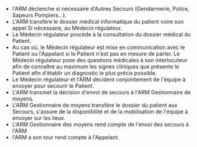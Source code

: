 -  l'ARM déclenche si nécessaire d'Autres Secours (Gendarmerie, Police, Sapeurs Pompiers...). 
-  L'ARM transfère le dossier médical informatique du patient voire son appel Si nécessaire, au Médecin régulateur.
-  Le Médecin régulateur procède à la consultation du dossier médical du Patient. 
-  Au cas où, le Médecin régulateur est mise en communication avec le Patient ou l'Appelant si le Patient n'est pas en mesure de parler.
 Le Médecin régulateur pose des questions médicales à son interlocuteur afin de connaître au maximum les signes cliniques que présente 
 le Patient afin d'établir un diagnostic le plus précis possible.
-  Le Médecin régulateur et l'ARM décident conjointement de l'équipe à envoyer pour secourir le Patient.
-  L'ARM transmet la décision d'envoi de secours à l'ARM Gestionnaire de moyens.
-  L'ARM Gestionnaire de moyens transfére le dossier du patient aux Secours, s'assure de la disponibilité et de la mobilisation de l'équipe à envoyer sur les lieux.
-  L'ARM Gestionnaire des moyens rend compte de l'envoi des secours à l'ARM
-  l'ARM a son tour rend compte à l'Appelant.
